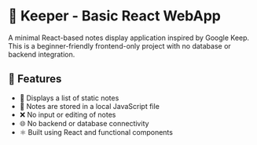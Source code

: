 # 📝 Keeper - Basic React WebApp

A minimal React-based notes display application inspired by Google Keep. This is a beginner-friendly frontend-only project with no database or backend integration.

## 🚀 Features

- 📄 Displays a list of static notes
- 🧠 Notes are stored in a local JavaScript file
- ❌ No input or editing of notes
- 🌐 No backend or database connectivity
- ⚛️ Built using React and functional components
